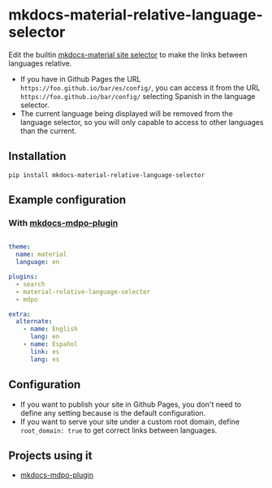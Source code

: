 # mkdocs-material-relative-language-selector

Edit the builtin [mkdocs-material site selector][mkdocs-material-ss-link] to
make the links between languages relative.

- If you have in Github Pages the URL `https://foo.github.io/bar/es/config/`,
 you can access it from the URL `https://foo.github.io/bar/config/` selecting
 Spanish in the language selector.
- The current language being displayed will be removed from the language
 selector, so you will only capable to access to other languages than the
 current.

## Installation

```
pip install mkdocs-material-relative-language-selector
```

## Example configuration

### With [mkdocs-mdpo-plugin][mkdocs-mdpo-plugin-link]

```yaml

theme:
  name: material
  language: en

plugins:
  - search
  - material-relative-language-selector
  - mdpo

extra:
  alternate:
    - name: English
      lang: en
    - name: Español
      link: es
      lang: es
```

## Configuration

- If you want to publish your site in Github Pages, you don't need to define any
 setting because is the default configuration.
- If you want to serve your site
 under a custom root domain, define `root_domain: true` to get correct links
 between languages.

## Projects using it

- [mkdocs-mdpo-plugin][mkdocs-mdpo-plugin-link]


[mkdocs-material-ss-link]: https://squidfunk.github.io/mkdocs-material/setup/changing-the-language/#site-language-selector
[mkdocs-mdpo-plugin-link]: https://mondeja.github.io/mkdocs-mdpo-plugin/
